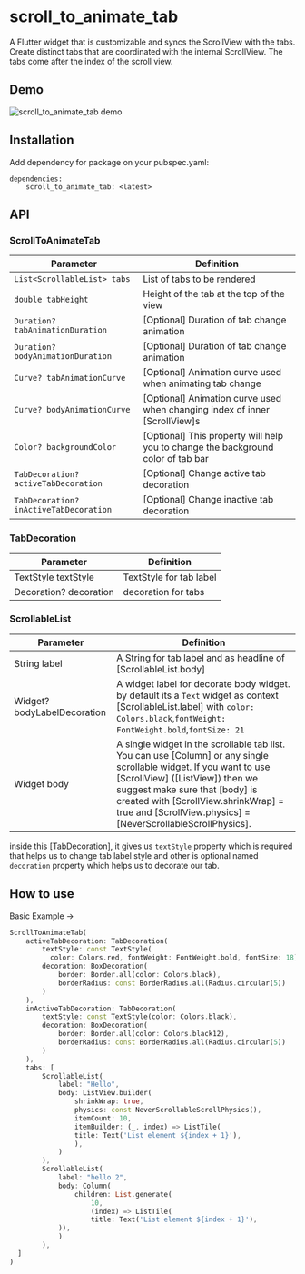 # scroll_to_animate_tab

A Flutter widget that is customizable and syncs the ScrollView with the tabs.
Create distinct tabs that are coordinated with the internal ScrollView. The tabs come after the
index of the scroll view.

## Demo
![scroll_to_animate_tab demo](./example/assets/ezgif-2-a1320babf6.gif "scroll_to_animate_tab demo")

## Installation

Add dependency for package on your pubspec.yaml:

    dependencies:
	    scroll_to_animate_tab: <latest>

## API
### ScrollToAnimateTab

| Parameter | Definition |
|------------------------------------|---------------------------------------------------------------------------------------------------------------------------------------------------------------------------------------------------------------------------------------------------------------------------------------------------------------------------------------------------------------------------|
|`List<ScrollableList> tabs`| List of tabs to be rendered |
|`double tabHeight`| Height of the tab at the top of the view |
|`Duration? tabAnimationDuration`| [Optional] Duration of tab change animation |
|`Duration? bodyAnimationDuration`| [Optional] Duration of tab change animation |
|`Curve? tabAnimationCurve`| [Optional] Animation curve used when animating tab change |
|`Curve? bodyAnimationCurve`| [Optional] Animation curve used when changing index of inner [ScrollView]s |
|`Color? backgroundColor`| [Optional] This property will help you to change the background color of tab bar |
|`TabDecoration? activeTabDecoration`| [Optional] Change active tab decoration |
|`TabDecoration? inActiveTabDecoration`| [Optional] Change inactive tab decoration |

### TabDecoration

| Parameter | Definition |
|------------------------------------|---------------------------------------------------------------------------------------------------------------------------------------------------------------------------------------------------------------------------------------------------------------------------------------------------------------------------------------------------------------------------|
|TextStyle textStyle | TextStyle for tab label|
|Decoration? decoration| decoration for tabs |

### ScrollableList

| Parameter | Definition                                                                                                                                                                        |
|------------------------------------|-----------------------------------------------------------------------------------------------------------------------------------------------------------------------------------|
|String label | A String for tab label and as headline of [ScrollableList.body]                                                                                                                   |
|Widget? bodyLabelDecoration| A widget label for decorate body widget. by default its a `Text` widget as context [ScrollableList.label] with `color: Colors.black`,`fontWeight: FontWeight.bold`,`fontSize: 21` |
|Widget body| A single widget in the scrollable tab list. You can use [Column] or any single scrollable widget. If you want to use [ScrollView] ([ListView]) then we suggest make sure that [body] is created with [ScrollView.shrinkWrap] = true and [ScrollView.physics] = [NeverScrollableScrollPhysics]. |

inside this [TabDecoration], it gives us `textStyle` property which is required that helps us to
change tab label style and other is optional named `decoration` property which helps us to decorate
our tab.

## How to use

Basic Example ->

```dart
ScrollToAnimateTab(
    activeTabDecoration: TabDecoration(
        textStyle: const TextStyle(
          color: Colors.red, fontWeight: FontWeight.bold, fontSize: 18),
        decoration: BoxDecoration(
            border: Border.all(color: Colors.black),
            borderRadius: const BorderRadius.all(Radius.circular(5))
        )
    ),
    inActiveTabDecoration: TabDecoration(
        textStyle: const TextStyle(color: Colors.black),
        decoration: BoxDecoration(
            border: Border.all(color: Colors.black12),
            borderRadius: const BorderRadius.all(Radius.circular(5))
        )
    ),
    tabs: [
        ScrollableList(
            label: "Hello",
            body: ListView.builder(
                shrinkWrap: true,
                physics: const NeverScrollableScrollPhysics(),
                itemCount: 10,
                itemBuilder: (_, index) => ListTile(
                title: Text('List element ${index + 1}'),
                ),
            )
        ),
        ScrollableList(
            label: "hello 2",
            body: Column( 
                children: List.generate(
                    10,
                    (index) => ListTile(
                    title: Text('List element ${index + 1}'),
            )),
            )
        ),
  ]
)

```
